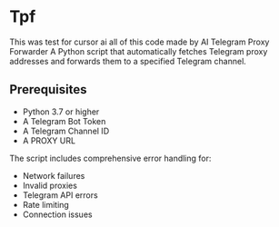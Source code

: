 # Tpf
This was test for cursor ai all of this code made by AI
Telegram Proxy Forwarder
A Python script that automatically fetches Telegram proxy addresses and forwards them to a specified Telegram channel.

## Prerequisites
- Python 3.7 or higher
- A Telegram Bot Token
- A Telegram Channel ID
- A PROXY URL

The script includes comprehensive error handling for:
- Network failures
- Invalid proxies
- Telegram API errors
- Rate limiting
- Connection issues
